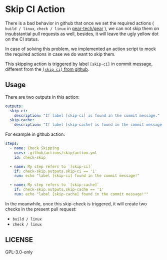 # Skip CI Action

There is a bad behavior in github that once we set the required actions
( `build / linux`, `check / linux` in [gear-tech/gear][gear] ), we can
not skip them on insubstantial pull requests as well, besides, it will
leave the ugly yellow dot on the CI status.

In case of solving this problem, we implemented an action script to mock
the required actions in case we do want to skip them.

This skipping action is triggered by label `[skip-ci]` in commit message,
different from the [`[skip ci]` from github][github].

## Usage

There are two outputs in this action:

```yaml
outputs:
  skip-ci:
    description: "If label [skip-ci] is found in the commit message."
  skip-cache:
    description: "If label [skip-cache] is found in the commit message."
```

For example in github action:

```yaml
steps:
  - name: Check Skipping
    uses: .github/actions/skip/action.yml
    id: check-skip

  - name: My step refers to `[skip-ci]`
    if: check-skip.outputs.skip-ci == '1'
    run: echo "label [skip-ci] found in the commit message!"

  - name: My step refers to `[skip-cache]`
    if: check-skip.outputs.skip-cache == '1'
    run: echo "label [skip-cache] found in the commit message!""
```

In the meanwhile, once this skip-check is triggered, it will create two
checks in the present pull request:

- `build / linux`
- `check / linux`

## LICENSE

GPL-3.0-only

[gear]: https://github.com/gear-tech/gear
[github]: https://docs.github.com/en/actions/managing-workflow-runs/skipping-workflow-runs
